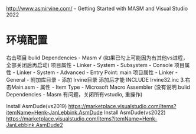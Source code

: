http://www.asmirvine.com/  - Getting Started with MASM and Visual Studio 2022

# 环境配置

右击项目 bulid Dependencies - Masm √ (如果已勾上可能因为有其他vs进程，全部关闭后再启动)
项目属性 - Linker - System - Subsystem - Console
项目属性 - Linker - System - Advanced - Entry Point: main
项目属性 - Linker - General - 附加库目录 - 添加 Irvine目录
    添加后才能 INCLUDE Irvine32.inc
3.右击Main.asm - 属性 - Item Type - Microsoft Macro Assembler (没有说明 bulid Dependencies - Masm 有问题，关闭所有vstudio, 重操作)

Install AsmDude(vs2019) https://marketplace.visualstudio.com/items?itemName=Henk-JanLebbink.AsmDude
Install AsmDude(vs2022) https://marketplace.visualstudio.com/items?itemName=Henk-JanLebbink.AsmDude2
